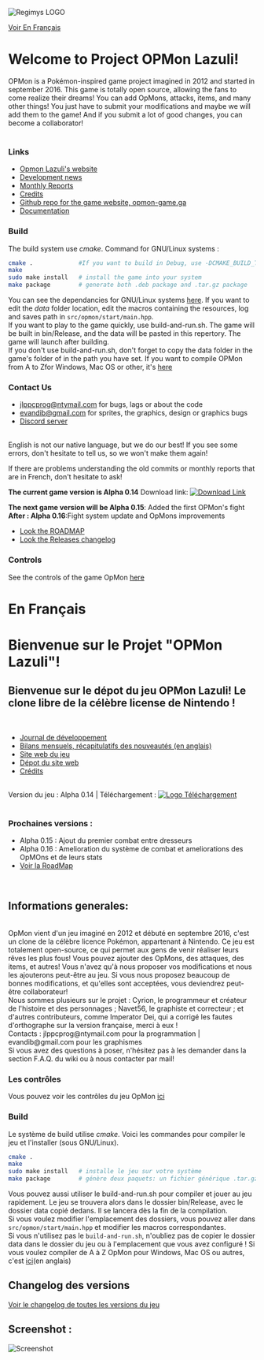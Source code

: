 ![Regimys LOGO](https://raw.githubusercontent.com/cyrioncentori/OpMon/master/Resources/Other/opmon_title.png)<br>

[Voir En Français](#enfrancais)

# Welcome to Project OPMon Lazuli!

OPMon is a Pokémon-inspired game project imagined in 2012 and started in september 2016. This game is totally open source, allowing the fans to come realize their dreams! You can add OpMons, attacks, items, and many other things! You just have to submit your modifications and maybe we will add them to the game! And if you submit a lot of good changes, you can become a collaborator!<br/><br/>

### Links
* [Opmon Lazuli's website](http://opmon-game.ga)
* [Development news](https://translate.google.com/translate?act=url&depth=1&hl=fr&ie=UTF8&prev=_t&rurl=translate.google.fr&sl=fr&sp=nmt4&tl=en&u=https://github.com/cyrioncentori/OpMon/wiki/Journal-du-d%25C3%25A9veloppement)
* [Monthly Reports](https://github.com/cyrioncentori/OpMon/wiki/Monthly-reports)
* [Credits](https://github.com/cyrioncentori/OpMon/blob/master/Credits.md)
* [Github repo for the game website, opmon-game.ga](https://github.com/cyrioncentori/Site-OpMon)
* [Documentation](http://opmon-game.ga/pages/doc)

### Build

The build system use *cmake*.
Command for GNU/Linux systems :

```sh
cmake .             #If you want to build in Debug, use -DCMAKE_BUILD_TYPE=Debug
make
sudo make install   # install the game into your system
make package        # generate both .deb package and .tar.gz package
```
You can see the dependancies for GNU/Linux systems [here](https://github.com/cyrioncentori/OpMon/wiki/Dependencies).
If you want to edit the *data* folder location, edit the macros containing the resources, log and saves path in `src/opmon/start/main.hpp`.<br/>
If you want to play to the game quickly, use build-and-run.sh. The game will be built in bin/Release, and the data will be pasted in this repertory. The game will launch after building.<br/>
If you don't use build-and-run.sh, don't forget to copy the data folder in the game's folder of in the path you have set.
If you want to compile OPMon from A to Zfor Windows, Mac OS or other, it's [here](https://github.com/cyrioncentori/OpMon/wiki/Compilation)
### Contact Us
* jlppcprog@ntymail.com for bugs, lags or about the code
* evandib@gmail.com for sprites, the graphics, design or graphics bugs
* [Discord server](https://discord.gg/XwyKFzh)
<br>
English is not our native language, but we do our best! If you see some errors, don't hesitate to tell us, so we won't make them again!

If there are problems understanding the old commits or monthly reports that are in French, don't hesitate to ask!

__The current game version is Alpha 0.14__ Download link: <a 
href="http://opmon-game.ga/downloads"><img src="https://img.shields.io/badge/download-v0.14-red.svg" alt="Download Link"></a>

__The next game version will be Alpha 0.15__: Added the first OPMon's fight
__After : Alpha 0.16__:Fight system update and OpMons improvements
* [Look the ROADMAP](https://github.com/cyrioncentori/OpMon/wiki/ROADMAP)
* [Look the Releases changelog](https://github.com/cyrioncentori/OpMon/wiki/Releases)

### Controls

See the controls of the game OpMon [here](http://opmon-game.ga/controls.html)
# En Français<a name="enfrancais">

# Bienvenue sur le Projet "OPMon Lazuli"!

## Bienvenue sur le dépot du jeu OPMon Lazuli! Le clone libre de la célèbre license de Nintendo !

<br/>

* [Journal de développement](https://github.com/cyrioncentori/OpMon/wiki/Journal-du-développement)
* [Bilans mensuels, récapitulatifs des nouveautés (en anglais)](https://github.com/cyrioncentori/OpMon/wiki/Monthly-reports)
* [Site web du jeu](http://opmon-game.ga)
* [Dépot du site web](https://github.com/cyrioncentori/Site-OpMon)
* [Crédits](https://github.com/cyrioncentori/OpMon/blob/master/Credits.md)

<br/>Version du jeu : Alpha 0.14 | Téléchargement : <a 
href="http://opmon-game.ga"><img src="https://img.shields.io/badge/download-v0.14-red.svg" alt="Logo Téléchargement"></a><br/><br/>

### Prochaines versions :
* Alpha 0.15 : Ajout du premier combat entre dresseurs
* Alpha 0.16 : Amelioration du système de combat et ameliorations des OpMOns et de leurs stats
* [Voir la RoadMap](https://github.com/cyrioncentori/OpMon/wiki/ROADMAP)

<br/>

## Informations generales:
<br/>
OpMon vient d'un jeu imaginé en 2012 et débuté en septembre 2016, c'est un clone de la célèbre licence Pokémon, appartenant à Nintendo. 
Ce jeu est totalement open-source, ce qui permet aux gens de venir réaliser leurs rêves les plus fous! 
Vous pouvez ajouter des OpMons, des attaques, des items, et autres! 
Vous n'avez qu'à nous proposer vos modifications et nous les ajouterons peut-être au jeu. 
Si vous nous proposez beaucoup de bonnes modifications, et qu'elles sont acceptées, vous deviendrez peut-être collaborateur!<br/>
Nous sommes plusieurs sur le projet : Cyrion, le programmeur et créateur de l'histoire et des personnages ; Navet56, le graphiste et correcteur ; et d'autres contributeurs, comme Imperator Dei, qui a corrigé les fautes d'orthographe sur la version française,  merci à eux !<br/>
Contacts : jlppcprog@ntymail.com pour la programmation | evandib@gmail.com pour les graphismes<br/>
Si vous avez des questions à poser, n'hésitez pas à les demander dans la section F.A.Q. du wiki ou à nous contacter par mail!<br/>

### Les contrôles

Vous pouvez voir les contrôles du jeu OpMon [ici](http://opmon-game.ga/controls.html)

### Build

Le système de build utilise *cmake*. Voici les commandes pour compiler le jeu et l'installer (sous GNU/Linux).

```sh
cmake .
make
sudo make install   # installe le jeu sur votre système
make package        # génère deux paquets: un fichier générique .tar.gz et un paquet .deb
```

Vous pouvez aussi utiliser le build-and-run.sh pour compiler et jouer au jeu rapidement. Le jeu se trouvera alors dans le dossier bin/Release, avec le dossier data copié dedans. Il se lancera dès la fin de la compilation.<br/>
Si vous voulez modifier l'emplacement des dossiers, vous pouvez aller dans `src/opmon/start/main.hpp` et modifier les macros correspondantes.<br/>
Si vous n'utilisez pas le `build-and-run.sh`, n'oubliez pas de copier le dossier data dans le dossier du jeu ou à l'emplacement que vous avez configuré !
Si vous voulez compiler de A à Z OpMon pour Windows, Mac OS ou autres, c'est [ici](https://github.com/cyrioncentori/OpMon/wiki/Compilation)(en anglais)
## Changelog des versions
[Voir le changelog de toutes les versions du jeu](http://github.com/cyrioncentori/OpMon/wiki/Releases)
<br/>

## Screenshot : 

![Screenshot](https://raw.githubusercontent.com/cyrioncentori/OpMon/master/Resources/Other/screenshot_2.png)


